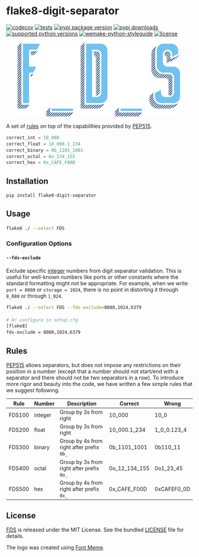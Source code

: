 # flake8-digit-separator
[![codecov](https://codecov.io/github/imtoopunkforyou/flake8-digit-separator/graph/badge.svg?token=P3NCBI0JTU)](https://codecov.io/github/imtoopunkforyou/flake8-digit-separator)
[![tests](https://github.com/imtoopunkforyou/flake8-digit-separator/actions/workflows/tests.yaml/badge.svg)](https://github.com/imtoopunkforyou/flake8-digit-separator/actions/workflows/tests.yaml)
[![pypi package version](https://img.shields.io/pypi/v/flake8-digit-separator.svg)](https://pypi.org/project/flake8-digit-separator)
[![pypi downloads](https://img.shields.io/pypi/dm/flake8-digit-separator.svg)](https://pypi.org/project/flake8-digit-separator)
[![supported python versions](https://img.shields.io/pypi/pyversions/flake8-digit-separator.svg)](https://pypi.org/project/flake8-digit-separator)
[![wemake-python-styleguide](https://img.shields.io/badge/style-wemake-000000.svg)](https://github.com/wemake-services/wemake-python-styleguide)
[![license](https://img.shields.io/pypi/l/flake8-digit-separator.svg)](https://github.com/imtoopunkforyou/flake8-digit-separator/blob/main/LICENSE)  


<p align="center">
  <a href="https://pypi.org/project/flake8-digit-separator">
    <img src="https://raw.githubusercontent.com/imtoopunkforyou/flake8-digit-separator/main/.github/badge/logo.png"
         alt="FDS logo">
  </a>
</p>

A set of [rules](https://github.com/imtoopunkforyou/flake8-digit-separator?tab=readme-ov-file#rules) on top of the capabilities provided by [PEP515](https://peps.python.org/pep-0515/).

```python
correct_int = 10_000
correct_float = 10_000.1_234
correct_binary = 0b_1101_1001
correct_octal = 0o_134_155
correct_hex = 0x_CAFE_F00D
```

## Installation
```bash
pip install flake8-digit-separator
```

## Usage
```bash
flake8 ./ --select FDS
```

### Configuration Options

#### `--fds-exclude`
Exclude specific <u>integer</u> numbers from digit separator validation. This is useful for well-known numbers like ports or other constants where the standard formatting might not be appropriate. For example, when we write `port = 8080` or `storage = 1024`, there is no point in distorting it through `8_080` or through `1_024`.

```bash
flake8 ./ --select FDS --fds-exclude=8080,1024,6379

# Or configure in setup.cfg
[flake8]
fds-exclude = 8080,1024,6379
```

## Rules
[PEP515](https://peps.python.org/pep-0515/) allows separators, but does not impose any restrictions on their position in a number (except that a number should not start/end with a separator and there should not be two separators in a row). To introduce more rigor and beauty into the code, we have written a few simple rules that we suggest following.

| Rule   | Number  | Description                               | Correct       | Wrong       |
|--------|---------|-------------------------------------------|---------------|-------------|
| FDS100 | integer | Group by 3s from right                    | 10_000        | 10_0        |
| FDS200 | float   | Group by 3s from right                    | 10_000.1_234  | 1_0_0.123_4 |
| FDS300 | binary  | Group by 4s from right after prefix `0b_` | 0b_1101_1001  | 0b110_11    |
| FDS400 | octal   | Group by 3s from right after prefix `0o_` | 0o_12_134_155 | 0o1_23_45   |
| FDS500 | hex     | Group by 4s from right after prefix `0x_` | 0x_CAFE_F00D  | 0xCAFEF0_0D |

## License
[FDS](https://github.com/imtoopunkforyou/flake8-digit-separator) is released under the MIT License. See the bundled [LICENSE](https://github.com/imtoopunkforyou/flake8-digit-separator/blob/main/LICENSE) file for details.

The logo was created using [Font Meme](https://fontmeme.com/graffiti-creator/).
